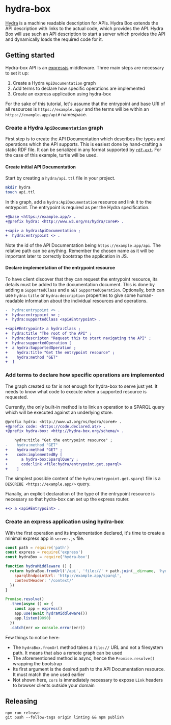 # hydra-box

[Hydra](http://www.hydra-cg.com/spec/latest/core/) is a machine readable description for APIs.
Hydra Box extends the API description with links to the actual code, which provides the API.
Hydra Box will use such an API description to start a server which provides the API and dynamically loads the required code for it.

## Getting started

Hydra-box API is an [expressjs](https://expressjs.com) middleware. Three main steps are necessary to set it up:

1. Create a Hydra `ApiDocumentation` graph
1. Add terms to declare how specific operations are implemented
1. Create an express application using hydra-box

For the sake of this tutorial, let's assume that the entrypoint and base URI of all resources is `https://example.app/` and
the terms will be within an `https://example.app/api#` namespace.

### Create a Hydra `ApiDocumentation` graph

First step is to create the API Documentation which describes the types and operations which the API supports. 
This is easiest done by hand-crafting a static RDF file. It can be serialized in any format supported by 
[`rdf-ext`](https://github.com/rdf-ext/rdf-ext).
For the case of this example, turtle will be used.

#### Create initial API Documentation

Start by creating a `hydra/api.ttl` file in your project.

```sh
mkdir hydra
touch api.ttl
```

In this graph, add a `hydra:ApiDocumentation` resource and link it to the entrypoint. The entrypoint is required as per
the Hydra specification.

```diff
+@base <https://example.app/> .
+@prefix hydra: <http://www.w3.org/ns/hydra/core#> .

+<api> a hydra:ApiDocumentation ;
+  hydra:entrypoint <> .
```

Note the id of the API Documentation being `https://example.app/api`. The relative path can be anything. Remember the chosen
name as it will be important later to correctly bootstrap the application in JS.

#### Declare implementation of the entrypoint resource

To have client discover that they can request the entrypoint resource, its details must be added to the documentation document.
This is done by adding a `SupportedClass` and a `GET` `SupportedOperation`. Optionally, both can use `hydra:title` or 
`hydra:description` properties to give some human-readable information about the individual resources and operations.

```diff
-  hydra:entrypoint <> .
+  hydra:entrypoint <> ;
+  hydra:supportedClass <api#Entrypoint> .

+<api#Entrypoint> a hydra:Class ;
+  hydra:title "The root of the API" ;
+  hydra:descripton "Request this to start navigating the API" ;
+  hydra:supportedOperation [
+  a hydra:SupportedOperation ;
+    hydra:title "Get the entrypoint resource" ;
+    hydra:method "GET"
+  ]
```

### Add terms to declare how specific operations are implemented

The graph created so far is not enough for hydra-box to serve just yet. It needs to know what code to execute
when a supported resource is requested.

Currently, the only built-in method is to link an operation to a SPARQL query which will be executed against an underlying store.

```diff
@prefix hydra: <http://www.w3.org/ns/hydra/core#> .
+@prefix code: <https://code.declared.at/> .
+@prefix hydra-box: <http://hydra-box.org/schema/> .

    hydra:title "Get the entrypoint resource" ;
-    hydra:method "GET"
+    hydra:method "GET" ;
+    code:implementedBy [
+      a hydra-box:SparqlQuery ;
+      code:link <file:hydra/entrypoint.get.sparql>
+    ]
```

The simplest possible content of the `hydra/entrypoint.get.sparql` file is a `DESCRIBE <https://example.app/>` query.

Fianally, an explicit declaration of the type of the entrypoint resource is necessary so that hydra-box can set up 
the express router.

```diff
+<> a <api#Entrypoint> .
```

### Create an express application using hydra-box

With the first operation and its implementation declared, it's time to create a minimal express app in `server.js` file.

```js
const path = require('path')
const express = require('express')
const hydraBox = require('hydra-box')

function hydraMiddleware () {
  return hydraBox.fromUrl('/api', 'file://' + path.join(__dirname, 'hydra/api.ttl'), {
    sparqlEndpointUrl: 'http://example.app/sparql',
    contextHeader: '/context/'
  })
}

Promise.resolve()
  .then(async () => {
    const app = express()
    app.use(await hydraMiddleware())
    app.listen(9090)
  })
  .catch(err => console.error(err))
```

Few things to notice here:

* The `hydraBox.fromUrl` method takes a `file://` URL and not a filesystem path. It means that also a remote graph can be used
* The aforementioned method is async, hence the `Promise.resolve()` wrapping the bootstrap
* Its first argument is the desired path to the API Documentation resource. It must match the one used earlier
* Not shown here, `cors` is immediately necessary to expose `Link` headers to browser clients outside your domain

## Releasing

```shell
npm run release
git push --follow-tags origin linting && npm publish
```
